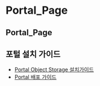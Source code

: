 # Portal\_Page

## Portal\_Page

## 포털 설치 가이드

* [Portal Object Storage 설치가이드](use-guide/paas-ta-object-storage.md)
* [Portal 배포 가이드](use-guide/paas-ta-portal.md)

